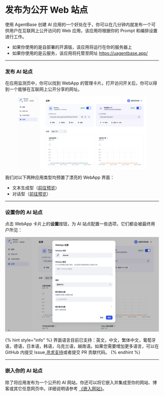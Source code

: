 # 发布为公开 Web 站点

使用 AgentBase 创建 AI 应用的一个好处在于，你可以在几分钟内就发布一个可供用户在互联网上公开访问的 Web 应用，该应用将根据你的 Prompt 和编排设置进行工作。

* 如果你使用的是自部署的开源版，该应用将运行在你的服务器上
* 如果你使用的是云服务，该应用将托管至网址 <https://uagentbase.app/>

***

### 发布 AI 站点

在应用监测页中，你可以找到 WebApp 的管理卡片。打开访问开关后，你可以得到一个能够在互联网上公开分享的网址。

<figure><img src="../../../../img/public-web-app.png" alt=""><figcaption></figcaption></figure>

我们对以下两种应用类型均预置了漂亮的 WebApp 界面：

* 文本生成型（[前往预览](text-generator.md)）
* 对话型（[前往预览](conversation-application.md)）

***

### 设置你的 AI 站点

点击 WebApp 卡片上的**设置**按钮，为 AI 站点配置一些选项，它们都会被最终用户所见：

![](../../../../img/web-app-settings.png)

{% hint style="info" %}
界面语言目前已支持：英文，中文，繁体中文，葡萄牙语，德语，日本语，韩语，乌克兰语，越南语。如果您需要增加更多语言，可以在 GitHub 内提交 Issue[ 寻求支持](../../../community/support.md)或者提交 PR 贡献代码。
{% endhint %}

***

### 嵌入你的 AI 站点

除了将应用发布为一个公开的 AI 网站，你还可以将它嵌入并集成至你的网站、博客或其它任意网页中。详细说明请参考 [《嵌入网站》](https://docs.agentbase.ai/v/zh-hans/guides/application-publishing/embedding-in-websites)。
